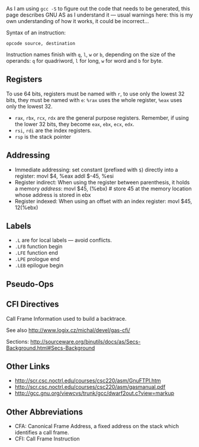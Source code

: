 As I am using `gcc -S` to figure out the code that needs to be
generated, this page describes GNU AS as I understand it — usual
warnings here: this is my own understanding of how it works, it could be
incorrect...



Syntax of an instruction:

    opcode source, destination
    
Instruction names finish with `q`, `l`, `w` or `b`, depending on the
size of the operands: `q` for quadriword, `l` for long, `w` for word
and `b` for byte.

## Registers

To use 64 bits, registers must be named with `r`, to use only the
lowest 32 bits, they must be named with `e`: `%rax` uses the whole
register, `%eax` uses only the lowest 32.

* `rax`, `rbx`, `rcx`, `rdx` are the general purpose registers.
  Remember, if using the lower 32 bits, they become `eax`, `ebx`,
  `ecx`, `edx`.
* `rsi`, `rdi` are the index registers.
* `rsp` is the stack pointer

## Addressing

* Immediate addressing: set constant (prefixed with `$`) directly into a register:
    movl $4, %eax
    addl $-45, %esi
* Register indirect: When using the register between parenthesis, it holds a memory _address_:
    movl $45, (%ebx) # store 45 at the memory location whose address is stored in ebx
* Register indexed: When using an offset with an index register:
    movl $45, 12(%ebx)


## Labels

* `.L` are for local labels — avoid conflicts.
* `.LFB` function begin
* `.LFE` function end
* `.LPE` prologue end
* `.LEB` epilogue begin

## Pseudo-Ops

## CFI Directives 

Call Frame Information used to build a backtrace.



See also http://www.logix.cz/michal/devel/gas-cfi/


Sections: http://sourceware.org/binutils/docs/as/Secs-Background.html#Secs-Background

## Other Links

* http://scr.csc.noctrl.edu/courses/csc220/asm/GnuFTPl.htm
* http://scr.csc.noctrl.edu/courses/csc220/asm/gasmanual.pdf
* http://gcc.gnu.org/viewcvs/trunk/gcc/dwarf2out.c?view=markup

## Other Abbreviations

* CFA: Canonical Frame Address, a fixed address on the stack which identifies a call frame.
* CFI: Call Frame Instruction
